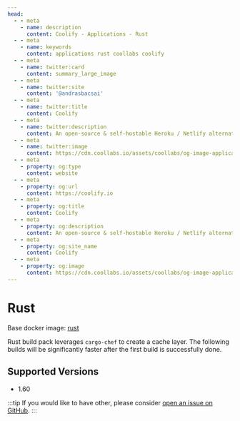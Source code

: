 ```yaml
---
head:
  - - meta
    - name: description
      content: Coolify - Applications - Rust
  - - meta
    - name: keywords
      content: applications rust coollabs coolify 
  - - meta
    - name: twitter:card
      content: summary_large_image
  - - meta
    - name: twitter:site
      content: '@andrasbacsai'
  - - meta
    - name: twitter:title
      content: Coolify
  - - meta
    - name: twitter:description
      content: An open-source & self-hostable Heroku / Netlify alternative.
  - - meta
    - name: twitter:image
      content: https://cdn.coollabs.io/assets/coollabs/og-image-applications.png
  - - meta
    - property: og:type
      content: website
  - - meta
    - property: og:url
      content: https://coolify.io
  - - meta
    - property: og:title
      content: Coolify
  - - meta
    - property: og:description
      content: An open-source & self-hostable Heroku / Netlify alternative.
  - - meta
    - property: og:site_name
      content: Coolify
  - - meta
    - property: og:image
      content: https://cdn.coollabs.io/assets/coollabs/og-image-applications.png
---
```

# Rust
Base docker image: [rust](https://hub.docker.com/_/rust)

Rust build pack leverages `cargo-chef` to create a cache layer. The following builds will be significantly faster after the first build is successfully done.

## Supported Versions
- 1.60

:::tip
If you would like to have other, please consider [open an issue on GitHub](https://github.com/coollabsio/coolify/issues/new).
:::